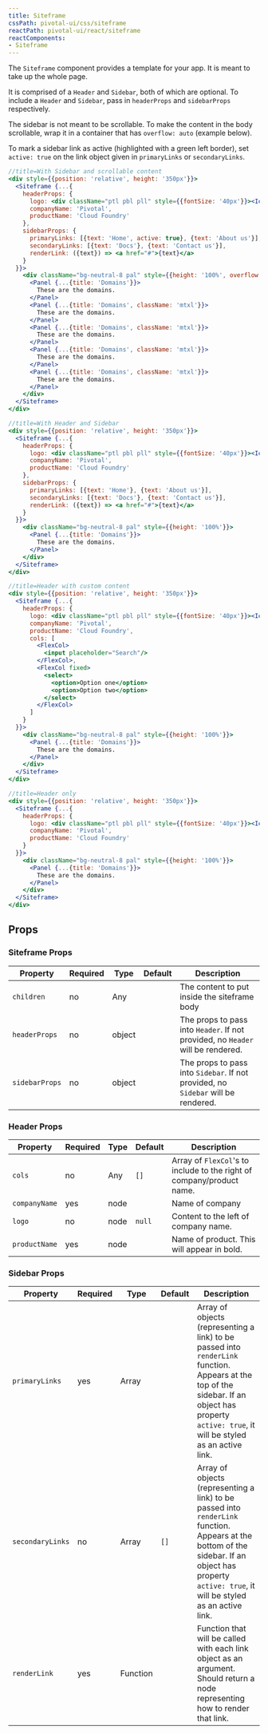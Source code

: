 ```yaml
---
title: Siteframe
cssPath: pivotal-ui/css/siteframe
reactPath: pivotal-ui/react/siteframe
reactComponents:
- Siteframe
---
```



The `Siteframe` component provides a template for your app. It is meant to take up the whole page.

It is comprised of a `Header` and `Sidebar`, both of which are optional. To include a `Header` and `Sidebar`, pass in `headerProps` and `sidebarProps` respectively.

The sidebar is not meant to be scrollable. To make the content in the body scrollable, wrap it in a container that has `overflow: auto` (example below).

To mark a sidebar link as active (highlighted with a green left border), set `active: true` on the link object given in `primaryLinks` or `secondaryLinks`.

```jsx
//title=With Sidebar and scrollable content
<div style={{position: 'relative', height: '350px'}}>
  <Siteframe {...{
    headerProps: {
      logo: <div className="ptl pbl pll" style={{fontSize: '40px'}}><Icon src="pivotal_ui_inverted" style={{fill: 'currentColor'}}/></div>,
      companyName: 'Pivotal',
      productName: 'Cloud Foundry'
    },
    sidebarProps: {
      primaryLinks: [{text: 'Home', active: true}, {text: 'About us'}],
      secondaryLinks: [{text: 'Docs'}, {text: 'Contact us'}],
      renderLink: ({text}) => <a href="#">{text}</a>
    }
  }}>
    <div className="bg-neutral-8 pal" style={{height: '100%', overflow: 'auto'}}>
      <Panel {...{title: 'Domains'}}>
        These are the domains.
      </Panel>
      <Panel {...{title: 'Domains', className: 'mtxl'}}>
        These are the domains.
      </Panel>
      <Panel {...{title: 'Domains', className: 'mtxl'}}>
        These are the domains.
      </Panel>
      <Panel {...{title: 'Domains', className: 'mtxl'}}>
        These are the domains.
      </Panel>
      <Panel {...{title: 'Domains', className: 'mtxl'}}>
        These are the domains.
      </Panel>
    </div>
  </Siteframe>
</div>
```

```jsx
//title=With Header and Sidebar
<div style={{position: 'relative', height: '350px'}}>
  <Siteframe {...{
    headerProps: {
      logo: <div className="ptl pbl pll" style={{fontSize: '40px'}}><Icon src="pivotal_ui_inverted" style={{fill: 'currentColor'}}/></div>,
      companyName: 'Pivotal',
      productName: 'Cloud Foundry'
    },
    sidebarProps: {
      primaryLinks: [{text: 'Home'}, {text: 'About us'}],
      secondaryLinks: [{text: 'Docs'}, {text: 'Contact us'}],
      renderLink: ({text}) => <a href="#">{text}</a>
    }
  }}>
    <div className="bg-neutral-8 pal" style={{height: '100%'}}>
      <Panel {...{title: 'Domains'}}>
        These are the domains.
      </Panel>
    </div>
  </Siteframe>
</div>
```

```jsx
//title=Header with custom content
<div style={{position: 'relative', height: '350px'}}>
  <Siteframe {...{
    headerProps: {
      logo: <div className="ptl pbl pll" style={{fontSize: '40px'}}><Icon src="pivotal_ui_inverted" style={{fill: 'currentColor'}}/></div>,
      companyName: 'Pivotal',
      productName: 'Cloud Foundry',
      cols: [
        <FlexCol>
          <input placeholder="Search"/>
        </FlexCol>,
        <FlexCol fixed>
          <select>
            <option>Option one</option>
            <option>Option two</option>
          </select>
        </FlexCol>
      ]
    }
  }}>
    <div className="bg-neutral-8 pal" style={{height: '100%'}}>
      <Panel {...{title: 'Domains'}}>
        These are the domains.
      </Panel>
    </div>
  </Siteframe>
</div>
```

```jsx
//title=Header only
<div style={{position: 'relative', height: '350px'}}>
  <Siteframe {...{
    headerProps: {
      logo: <div className="ptl pbl pll" style={{fontSize: '40px'}}><Icon src="pivotal_ui_inverted" style={{fill: 'currentColor'}}/></div>,
      companyName: 'Pivotal',
      productName: 'Cloud Foundry'
    }
  }}>
    <div className="bg-neutral-8 pal" style={{height: '100%'}}>
      <Panel {...{title: 'Domains'}}>
        These are the domains.
      </Panel>
    </div>
  </Siteframe>
</div>
```

## Props

### Siteframe Props

Property | Required | Type | Default | Description
---------|----------|------|---------|------------
`children` | no  | Any      | | The content to put inside the siteframe body
`headerProps` | no  | object   | | The props to pass into `Header`. If not provided, no `Header` will be rendered.
`sidebarProps` | no  | object   | | The props to pass into `Sidebar`. If not provided, no `Sidebar` will be rendered.

### Header Props

Property | Required | Type | Default | Description
---------|----------|------|---------|------------
`cols` | no  | Any      | `[]` | Array of `FlexCol`'s to include to the right of company/product name.
`companyName` | yes  | node   | | Name of company
`logo` | no  | node   | `null` | Content to the left of company name.
`productName` | yes  | node   | | Name of product. This will appear in bold.

### Sidebar Props

Property | Required | Type | Default | Description
---------|----------|------|---------|------------
`primaryLinks` | yes  | Array      | | Array of objects (representing a link) to be passed into `renderLink` function. Appears at the top of the sidebar. If an object has property `active: true`, it will be styled as an active link.
`secondaryLinks` | no  | Array      | `[]` | Array of objects (representing a link) to be passed into `renderLink` function. Appears at the bottom of the sidebar. If an object has property `active: true`, it will be styled as an active link.
`renderLink` | yes  | Function      | | Function that will be called with each link object as an argument. Should return a node representing how to render that link.